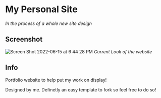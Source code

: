 # My Personal Site
*In the process of a whole new site design*


## Screenshot
![Screen Shot 2022-06-15 at 6 44 28 PM](https://user-images.githubusercontent.com/43580054/173960355-e6f531f0-14a0-416a-abe8-a98c35986f6c.png)
*Current Look of the website*


## Info
Portfolio website to help put my work on display!


Designed by me. Definetly an easy template to fork so feel free to do so!
